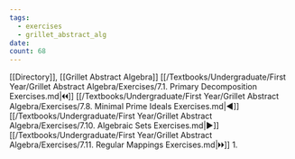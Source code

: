 ```yaml
---
tags:
  - exercises
  - grillet_abstract_alg
date:
count: 68
---
```

[[Directory]], [[Grillet Abstract Algebra]]
[[/Textbooks/Undergraduate/First Year/Grillet Abstract Algebra/Exercises/7.1. Primary Decomposition Exercises.md|🞀🞀]] [[/Textbooks/Undergraduate/First Year/Grillet Abstract Algebra/Exercises/7.8. Minimal Prime Ideals Exercises.md|◀]] [[/Textbooks/Undergraduate/First Year/Grillet Abstract Algebra/Exercises/7.10. Algebraic Sets Exercises.md|▶]] [[/Textbooks/Undergraduate/First Year/Grillet Abstract Algebra/Exercises/7.11. Regular Mappings Exercises.md|🞂🞂]]
1. 